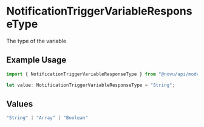 # NotificationTriggerVariableResponseType

The type of the variable

## Example Usage

```typescript
import { NotificationTriggerVariableResponseType } from "@novu/api/models/components";

let value: NotificationTriggerVariableResponseType = "String";
```

## Values

```typescript
"String" | "Array" | "Boolean"
```
